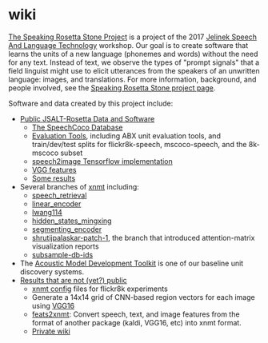 # wiki
<a href="http://129.199.81.135/cmuworkshop/index.html">The Speaking Rosetta Stone Project</a> is a project of the 2017 <a href="https://www.lti.cs.cmu.edu/2017-jelinek-workshop">Jelinek Speech And Language Technology</a> workshop.  Our goal is to create software that learns the units of a new language (phonemes and words) without the need for any text.  Instead of text, we observe the types of "prompt signals" that a field linguist might use to elicit utterances from the speakers of an unwritten language: images, and translations. For more information, background, and people involved, see the <a href="http://129.199.81.135/cmuworkshop/index.html">Speaking Rosetta Stone project page</a>.

Software and data created by this project include:
<ul>
<li><a href="https://github.com/JSALT-Rosetta">Public JSALT-Rosetta Data and Software</a>
<ul>
<li><a href="https://github.com/JSALT-Rosetta/SpeechCoco">The SpeechCoco Database</a></li>
<li><a href="https://github.com/JSALT-Rosetta/evaluation_tools">Evaluation Tools</a>, including ABX unit evaluation tools, and 
train/dev/test splits for flickr8k-speech, mscoco-speech, and the 8k-mscoco subset</li>
<li><a href="https://github.com/JSALT-Rosetta/jsalt-rosetta-2017/tree/master/speech2image">speech2image Tensorflow implementation</a></li>
<li><a href="https://github.com/JSALT-Rosetta/jsalt-rosetta-2017/tree/master/vgg_features">VGG features</a></li>
<li><a href="https://github.com/JSALT-Rosetta/Results">Some results</a></li>
</ul></li>
<li>Several branches of <a href="https://github.com/neulab/xnmt/">xnmt</a> including:
<ul>
<li><a href="https://github.com/neulab/xnmt/tree/speech_retrieval/xnmt">speech_retrieval</a></li>
<li><a href="https://github.com/neulab/xnmt/tree/linear_encoder/xnmt">linear_encoder</a></li>
<li><a href="https://github.com/neulab/xnmt/tree/lwang114/xnmt">lwang114</a></li>
<li><a href="https://github.com/neulab/xnmt/tree/hidden_states_mingxing/xnmt">hidden_states_mingxing</a></li>
<li><a href="https://github.com/neulab/xnmt/tree/segmenting_encoder/xnmt">segmenting_encoder</a></li>
<li><a href="https://github.com/neulab/xnmt/tree/shrutijpalaskar-patch-1/xnmt">shrutijpalaskar-patch-1</a>, the branch that introduced
attention-matrix visualization reports</li>
<li><a href="https://github.com/neulab/xnmt/tree/subsample-db-ids/xnmt">subsample-db-ids</a></li>
</ul>
</li>
<li>The <a href="https://github.com/iondel/amdtk">Acoustic Model Development Toolkit</a> is one of our baseline unit discovery
systems.</li>
<li><a href="https://github.com/neulab/jsalt-rosetta/">Results that are not (yet?) public</a>
<ul>
<li><a href="https://github.com/neulab/jsalt-rosetta/tree/master/xnmt-config">xnmt config</a> files for flickr8k experiments</li>
<li>Generate a 14x14 grid of CNN-based region vectors for each image using <a href="https://github.com/neulab/jsalt-rosetta/tree/master/vgg16">VGG16</a></li>
<li><a href="https://github.com/neulab/jsalt-rosetta/tree/master/feats2xnmt">feats2xnmt</a>: Convert speech, text, and image features from the format of another package (kaldi, VGG16, etc) into xnmt format.</li>
<li><a href="https://github.com/neulab/jsalt-rosetta/wiki">Private wiki</a></li>
</ul>
</li>
</ul>
